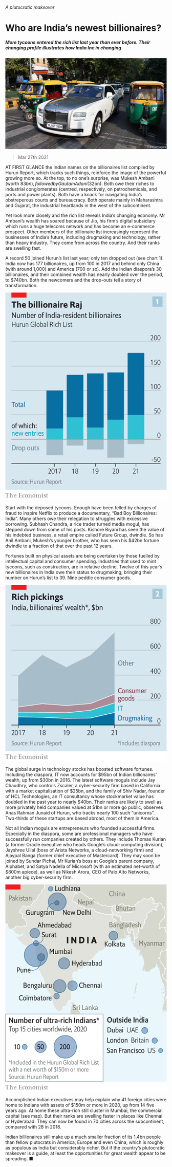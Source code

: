 ###### A plutocratic makeover

# Who are India’s newest billionaires? 

##### More tycoons entered the rich list last year than ever before. Their changing profile illustrates how India Inc in changing 

![image](images/20210327_wbp501.jpg) 

> Mar 27th 2021 

AT FIRST GLANCE the Indian names on the billionaires list compiled by Hurun Report, which tracks such things, reinforce the image of the powerful growing more so. At the top, to no one’s surprise, was Mukesh Ambani (worth $83bn), followed by Gautam Adani ($32bn). Both owe their riches to industrial conglomerates (centred, respectively, on petrochemicals, and ports and power plants). Both have a knack for navigating India’s obstreperous courts and bureaucracy. Both operate mainly in Maharashtra and Gujarat, the industrial heartlands in the west of the subcontinent.

Yet look more closely and the rich list reveals India’s changing economy. Mr Ambani’s wealth has soared because of Jio, his firm’s digital subsidiary which runs a huge telecoms network and has become an e-commerce prospect. Other members of the billionaire list increasingly represent the businesses of India’s future, including drugmaking and technology, rather than heavy industry. They come from across the country. And their ranks are swelling fast.


A record 50 joined Hurun’s list last year; only ten dropped out (see chart 1). India now has 177 billionaires, up from 100 in 2017 and behind only China (with around 1,000) and America (700 or so). Add the Indian diaspora’s 30 billionaires, and their combined wealth has nearly doubled over the period, to $740bn. Both the newcomers and the drop-outs tell a story of transformation.

![image](images/20210327_wbc292.png) 


Start with the deposed tycoons. Enough have been felled by charges of fraud to inspire Netflix to produce a documentary, “Bad Boy Billionaires: India”. Many others owe their relegation to struggles with excessive borrowing. Subhash Chandra, a rice trader turned media mogul, has stepped down from some of his posts. Kishore Biyani has seen the value of his indebted business, a retail empire called Future Group, dwindle. So has Anil Ambani, Mukesh’s younger brother, who has seen his $42bn fortune dwindle to a fraction of that over the past 12 years.

Fortunes built on physical assets are being overtaken by those fuelled by intellectual capital and consumer spending. Industries that used to mint tycoons, such as construction, are in relative decline. Twelve of this year’s new billionaires in India owe their status to drugmaking, bringing their number on Hurun’s list to 39. Nine peddle consumer goods.

![image](images/20210327_wbc314.png) 


The global surge in technology stocks has boosted software fortunes. Including the diaspora, IT now accounts for $95bn of Indian billionaires’ wealth, up from $30bn in 2016. The latest software moguls include Jay Chaudhry, who controls Zscaler, a cyber-security firm based in California with a market capitalisation of $25bn, and the family of Shiv Nadar, founder of HCL Technologies, an IT consultancy whose stockmarket value has doubled in the past year to nearly $40bn. Their ranks are likely to swell as more privately held companies valued at $1bn or more go public, observes Anas Rahman Junaid of Hurun, who tracks nearly 100 such “unicorns”. Two-thirds of these startups are based abroad, most of them in America.

Not all Indian moguls are entrepreneurs who founded successful firms. Especially in the diaspora, some are professional managers who have successfully run companies created by others. They include Thomas Kurian (a former Oracle executive who heads Google’s cloud-computing division), Jayshree Ullal (boss of Arista Networks, a cloud-networking firm) and Ajaypal Banga (former chief executive of Mastercard). They may soon be joined by Sundar Pichai, Mr Kurian’s boss at Google’s parent company, Alphabet, and Satya Nadella of Microsoft (with an estimated net-worth of $800m apiece), as well as Nikesh Arora, CEO of Palo Alto Networks, another big cyber-security firm.

![image](images/20210327_WBM945.png) 


Accomplished Indian executives may help explain why 41 foreign cities were home to Indians with assets of $150m or more in 2020, up from 14 five years ago. At home these ultra-rich still cluster in Mumbai, the commercial capital (see map). But their ranks are swelling faster in places like Chennai or Hyderabad. They can now be found in 70 cities across the subcontinent, compared with 28 in 2016.

Indian billionaires still make up a much smaller fraction of its 1.4bn people than fellow plutocrats in America, Europe and even China, which is roughly as populous as India but considerably richer. But if the country’s plutocratic makeover is a guide, at least the opportunities for great wealth appear to be spreading. ■

